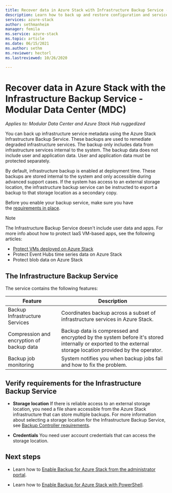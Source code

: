 ```yaml
---
title: Recover data in Azure Stack with Infrastructure Backup Service - MDC
description: Learn how to back up and restore configuration and service data in Azure Stack using the Infrastructure Backup Service. For a Modular Data Center (MDC).
services: azure-stack
author: sethmanheim
manager: femila
ms.service: azure-stack
ms.topic: article
ms.date: 06/15/2021
ms.author: sethm
ms.reviewer: hectorl
ms.lastreviewed: 10/26/2020

---
```


# Recover data in Azure Stack with the Infrastructure Backup Service - Modular Data Center (MDC)

*Applies to: Modular Data Center and Azure Stack Hub ruggedized*

You can back up infrastructure service metadata using the Azure Stack Infrastructure Backup Service. These backups are used to remediate degraded infrastructure services. The backup only includes data from infrastructure services internal to the system. The backup data does not include user and application data. User and application data must be protected separately.

By default, infrastructure backup is enabled at deployment time. These backups are stored internal to the system and only accessible during advanced support cases. If the system has access to an external storage location, the infrastructure backup service can be instructed to export a backup to that storage location as a secondary copy.

Before you enable your backup service, make sure you have the [requirements in place](../../operator/azure-stack-backup-reference.md#backup-controller-requirements).

> [!NOTE]
> The Infrastructure Backup Service doesn't include user data and apps. For more info about how to protect IaaS VM-based apps, see the following articles:
>
> - [Protect VMs deployed on Azure Stack](../../user/azure-stack-manage-vm-protect.md)
> - Protect Event Hubs time series data on Azure Stack
> - Protect blob data on Azure Stack

## The Infrastructure Backup Service

The service contains the following features:

| Feature                                            | Description                                                                                                                                                |
|----------------------------------------------------|------------------------------------------------------------------------------------------------------------------------------------------------------------|
| Backup Infrastructure Services                     | Coordinates backup across a subset of infrastructure services in Azure Stack. |
| Compression and encryption of backup data | Backup data is compressed and encrypted by the system before it\'s stored internally or exported to the external storage location provided by the operator.                |
| Backup job monitoring                              | System notifies you when backup jobs fail and how to fix the problem.                                                                                                |

## Verify requirements for the Infrastructure Backup Service

- **Storage location**
  If there is reliable access to an external storage location, you need a file share accessible from the Azure Stack infrastructure that can store multiple backups. For more information about selecting a storage location for the Infrastructure Backup Service, see [Backup Controller requirements](../../operator/azure-stack-backup-reference.md#backup-controller-requirements).

- **Credentials**
  You need user account credentials that can access the storage location.

## Next steps

- Learn how to [Enable Backup for Azure Stack from the administrator portal](../../operator/azure-stack-backup-enable-backup-console.md).

- Learn how to [Enable Backup for Azure Stack with PowerShell](../../operator/azure-stack-backup-enable-backup-powershell.md).
